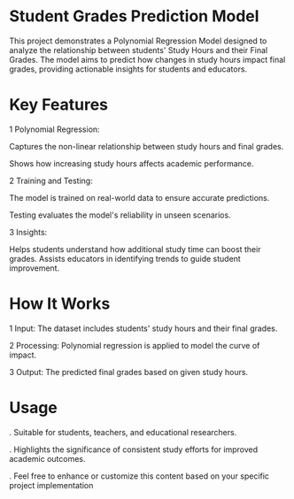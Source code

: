 # Student Grades Prediction Model
This project demonstrates a Polynomial Regression Model designed to analyze the relationship between students' Study Hours and their Final Grades. The model aims to predict how changes in study hours impact final grades, providing actionable insights for students and educators.

# Key Features
1 Polynomial Regression:

Captures the non-linear relationship between study hours and final grades.

Shows how increasing study hours affects academic performance.

2 Training and Testing:

The model is trained on real-world data to ensure accurate predictions.

Testing evaluates the model's reliability in unseen scenarios.

3 Insights:

Helps students understand how additional study time can boost their grades.
Assists educators in identifying trends to guide student improvement.

# How It Works

1 Input: The dataset includes students' study hours and their final grades.

2 Processing: Polynomial regression is applied to model the curve of impact.

3 Output: The predicted final grades based on given study hours.



# Usage

. Suitable for students, teachers, and educational researchers.

. Highlights the significance of consistent study efforts for improved academic outcomes.

. Feel free to enhance or customize this content based on your specific project implementation
